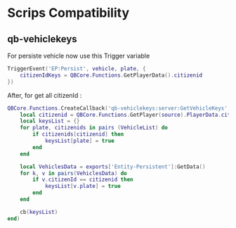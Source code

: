 # Scrips Compatibility

## qb-vehiclekeys

For persiste vehicle now use this Trigger variable

```lua
TriggerEvent('EP:Persist', vehicle, plate, {
    citizenIdKeys = QBCore.Functions.GetPlayerData().citizenid
})
```

After, for get all citizenId :

```lua
QBCore.Functions.CreateCallback('qb-vehiclekeys:server:GetVehicleKeys', function(source, cb)
    local citizenid = QBCore.Functions.GetPlayer(source).PlayerData.citizenid
    local keysList = {}
    for plate, citizenids in pairs (VehicleList) do
        if citizenids[citizenid] then
            keysList[plate] = true
        end
    end

    local VehiclesData = exports['Entity-Persistent']:GetData()
    for k, v in pairs(VehiclesData) do
        if v.citizenId == citizenid then
            keysList[v.plate] = true
        end
    end

    cb(keysList)
end)
```

